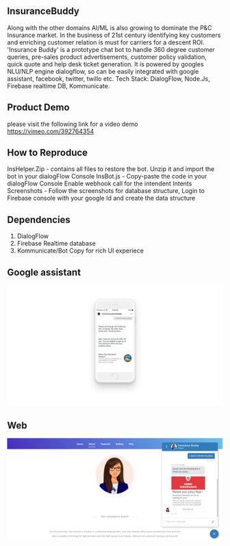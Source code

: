 ## InsuranceBuddy
Along with the other domains AI/ML is also growing to dominate the P&amp;C Insurance market. In the business of 21st century identifying key customers and enriching customer relation is must for carriers for a descent ROI.   'Insurance Buddy' is a prototype chat bot to handle 360 degree customer queries, pre-sales product advertisements, customer policy validation, quick quote and help desk ticket generation.    It  is powered by googles NLU/NLP engine dialogflow, so can be easily integrated with google assistant, facebook, twitter, twillo etc. Tech Stack: DialogFlow, Node.Js, Firebase realtime DB, Kommunicate.

## Product Demo
please visit the following link for a video demo
https://vimeo.com/392764354

## How to Reproduce
InsHelper.Zip - contains all files to restore the bot. Unzip it and import the bot in your dialogFlow Console
InsBot.js - Copy-paste the code in your dialogFlow Console
Enable webhook call for the intendent Intents
Screenshots - Follow the screenshots for database structure, Login to Firebase console with your google Id and create the data structure

## Dependencies
1. DialogFlow                                                        
2. Firebase Realtime database
3. Kommunicate/Bot Copy for rich UI experiece

## Google assistant
<img src="google assistant.png">

## Web
<img src="web.png">



